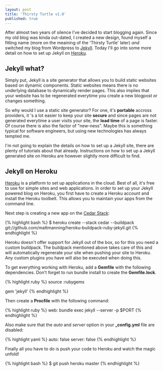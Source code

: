 ```yaml
---
layout: post
title: 'Thirsty Turtle v1.0'
published: true
---
```


After almost two years of silence I've decided to start blogging again. Since my old blog was kinda out-dated, I created a new design, found myself a fitting name (more on the meaining of the 'Thirsty Turtle' later) _and_ switched my blog from Wordpress to [Jekyll](https://github.com/mojombo/jekyll). Today I'll go into some more detail on how to set up Jekyll on [Heroku](http://www.heroku.com).

## Jekyll what?
Simply put, Jekyll is a site generator that allows you to build static websites based on dynamic components. Static websites means there is no underlying database to dynamically render pages. This also implies that your website has to be regenerated everytime you create a new blogpost or changes something.

So why would I use a static site generator? For one, it's __portable__ accross providers, it 's a lot easier to keep your site __secure__ and since pages are not generated everytime a user visits your site, the **load time** of a page is faster. Of course there is also the factor of "new-ness". Maybe this is something typical for software engineers, but using new technologies has always tempted me.

I'm not going to explain the details on how to set up a Jekyll site, there are plenty of tutorials about that already. Instructions on how to set up a Jekyll generated site on Heroku are however slightly more difficult to find.

## Jekyll on Heroku
[Heroku](http://www.heroku.com) is a platform to set up applications in the cloud. Best of all, it's free to use for simple sites and web applications. In order to set up your Jekyll powered blog on Heroku, you first have to create a Heroku account and install the Heroku toolbelt. This allows you to maintain your apps from the command line.

Next step is creating a new app on the [Cedar Stack](https://devcenter.heroku.com/articles/cedar):

{% highlight bash %}
$ heroku create --stack cedar --buildpack git://github.com/mattmanning/heroku-buildpack-ruby-jekyll.git
{% endhighlight %}

Heroku doesn't offer support for Jekyll out of the box, so for this you need a custom buildpack. The buildpack mentioned above takes care of this and will automatically regenerate your site when pushing your site to Heroku. Any custom plugins you have will also be executed when doing this.

To get everything working with Heroku, add a **Gemfile** with the following dependencies. Don't forget to run bundle install to create the **Gemfile.lock**.

{% highlight ruby %}
source :rubygems
    
gem 'jekyll'
{% endhighlight %}

Then create a **Procfile** with the following command:

{% highlight ruby %}
web: bundle exec jekyll --server -p $PORT
{% endhighlight %}

Also make sure that the _auto_ and _server_ option in your **_config.yml** file are disabled:

{% highlight yaml %}
auto: false
server: false
{% endhighlight %}

Finally all you have to do is push your code to Heroku and watch the magic unfold!

{% highlight bash %}
$ git push heroku master
{% endhighlight %}
